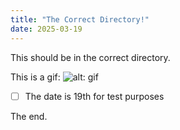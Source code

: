```yaml
---
title: "The Correct Directory!"
date: 2025-03-19
---
```


This should be in the correct directory.


This is a gif:
![alt: gif](https://signalbox.org/wp-content/uploads/2020/03/midlq-home-large.gif)

- [ ] The date is 19th for test purposes


The end.
